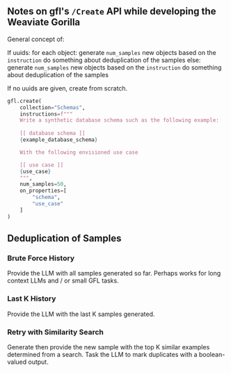 ## Notes on gfl's `/Create` API while developing the Weaviate Gorilla

General concept of:

If uuids:
    for each object:
        generate `num_samples` new objects based on the `instruction`
        do something about deduplication of the samples
else:
    generate `num_samples` new objects based on the `instruction`
    do something about deduplication of the samples

If no uuids are given, create from scratch.

```python
gfl.create(
    collection="Schemas",
    instructions=f"""
    Write a synthetic database schema such as the following example:
    
    [[ database schema ]]
    {example_database_schema}

    With the following envisioned use case

    [[ use case ]]
    {use_case}
    """,
    num_samples=50,
    on_properties=[
        "schema",
        "use_case"
    ]
)
```

## Deduplication of Samples

### Brute Force History

Provide the LLM with all samples generated so far. Perhaps works for long context LLMs and / or small GFL tasks.

### Last K History

Provide the LLM with the last K samples generated.

### Retry with Similarity Search

Generate then provide the new sample with the top K similar examples determined from a search. Task the LLM to mark duplicates with a boolean-valued output.